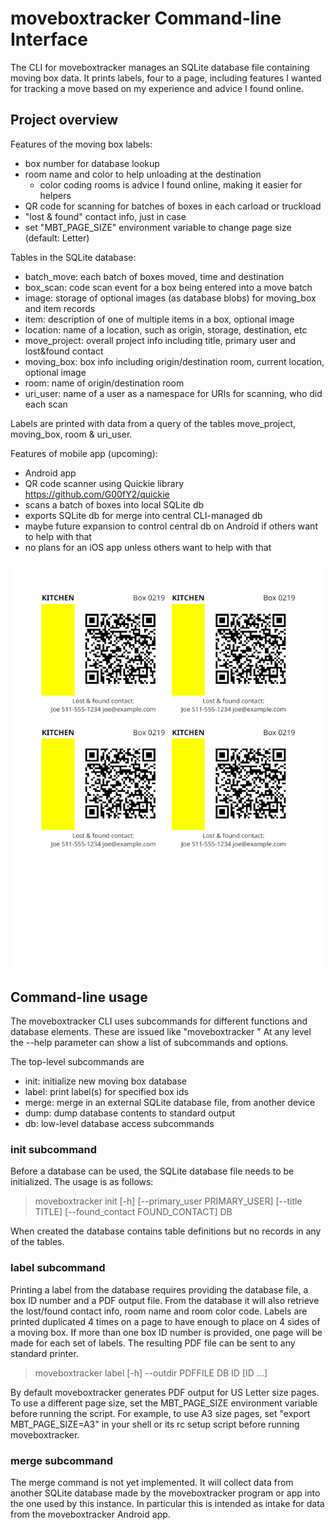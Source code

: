 # moveboxtracker Command-line Interface

The CLI for moveboxtracker manages an SQLite database file containing moving
box data. It prints labels, four to a page, including features I wanted for
tracking a move based on my experience and advice I found online.

## Project overview

Features of the moving box labels:
* box number for database lookup
* room name and color to help unloading at the destination
  * color coding rooms is advice I found online, making it easier for helpers
* QR code for scanning for batches of boxes in each carload or truckload
* "lost & found" contact info, just in case
* set "MBT_PAGE_SIZE" environment variable to change page size (default: Letter)

Tables in the SQLite database:
* batch_move: each batch of boxes moved, time and destination
* box_scan: code scan event for a box being entered into a move batch
* image: storage of optional images (as database blobs) for moving_box and item records
* item: description of one of multiple items in a box, optional image
* location: name of a location, such as origin, storage, destination, etc
* move_project: overall project info including title, primary user and lost&found contact
* moving_box: box info including origin/destination room, current location, optional image
* room: name of origin/destination room
* uri_user: name of a user as a namespace for URIs for scanning, who did each scan

Labels are printed with data from a query of the tables move_project, moving_box, room & uri_user.

Features of mobile app (upcoming):
* Android app
* QR code scanner using Quickie library https://github.com/G00fY2/quickie
* scans a batch of boxes into local SQLite db
* exports SQLite db for merge into central CLI-managed db
* maybe future expansion to control central db on Android if others want to help with that
* no plans for an iOS app unless others want to help with that

![example moving label printout page](doc/label-pdf-example.png "example moving label printout page")

## Command-line usage

The moveboxtracker CLI uses subcommands for different functions and database elements.
These are issued like "moveboxtracker <subcommand> <subcommand-args>"
At any level the --help parameter can show a list of subcommands and options.

The top-level subcommands are
- init:   initialize new moving box database
- label:  print label(s) for specified box ids
- merge:  merge in an external SQLite database file, from another device
- dump:   dump database contents to standard output
- db:     low-level database access subcommands

### init subcommand

Before a database can be used, the SQLite database file needs to be initialized.
The usage is as follows:
> moveboxtracker init [-h] [--primary_user PRIMARY_USER] [--title TITLE] [--found_contact FOUND_CONTACT] DB

When created the database contains table definitions but no records in any of the tables.

### label subcommand

Printing a label from the database requires providing the database file, a box ID number and a PDF output file. From the database it will also retrieve the lost/found contact info, room name and room color code. Labels are printed duplicated 4 times on a page to have enough to place on 4 sides of a moving box. If more than one box ID number is provided, one page will be made for each set of labels. The resulting PDF file can be sent to any standard printer.
> moveboxtracker label [-h] --outdir PDFFILE DB ID [ID ...]

By default moveboxtracker generates PDF output for US Letter size pages. To use a different page size, set the MBT_PAGE_SIZE environment variable before running the script. For example, to use A3 size pages, set "export MBT_PAGE_SIZE=A3" in your shell or its rc setup script before running moveboxtracker.

### merge subcommand

The merge command is not yet implemented. It will collect data from another SQLite database made by the moveboxtracker program or app into the one used by this instance. In particular this is intended as intake for data from the moveboxtracker Android app.

